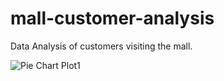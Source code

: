 # mall-customer-analysis
Data Analysis of customers visiting the mall.




![Pie Chart Plot1](https://github.com/CuteChinny25/mall-customer-analysis/assets/141856077/dcd7e157-4a4f-4d72-b111-7d9f034a36e2)
